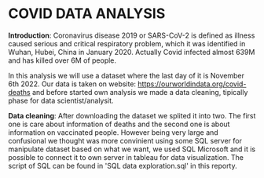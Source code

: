 # **COVID DATA ANALYSIS**

**Introduction**: Coronavirus disease 2019 or SARS-CoV-2 is defined as illness caused serious and critical respiratory problem, which it was identified in Wuhan, Hubei, China in January 2020. Actually Covid infected almost 639M and has killed over 6M of people. 

In this analysis we will use a dataset where the last day of it is November 6th 2022. Our data is taken on website: https://ourworldindata.org/covid-deaths and before started own analysis we made a data cleaning, tipically phase for data scientist/analysit. 

**Data cleaning**: After downloading the dataset we splited it into two. The first one is care about information of deaths and the second one is about information on  vaccinated people. However being very large and confusional we thought was more convinient using some SQL server for manipulate dataset based on what we want, we used SQL Microsoft and it is possible to connect it to own server in tableau for data visualization. 
The script of SQL can be found in 'SQL data exploration.sql' in this reporty. 
